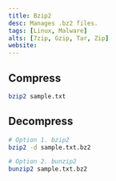 ```yaml
---
title: Bzip2
desc: Manages .bz2 files.
tags: [Linux, Malware]
alts: [7zip, Gzip, Tar, Zip]
website:
---
```


## Compress

```sh
bzip2 sample.txt
```

## Decompress

```sh
# Option 1. bzip2
bzip2 -d sample.txt.bz2

# Option 2. bunzip2
bunzip2 sample.txt.bz2
```